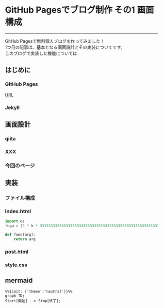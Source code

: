 # GitHub Pagesでブログ制作 その1 画面構成
[](::tags::GitHubPages,HTML,CSS,JavaScript,個人ブログ制作)

---

GitHub Pagesで無料個人ブログを作ってみました！  
1つ目の記事は、基本となる画面設計とその実装についてです。  
このブログで実装した機能については

## はじめに
### GitHub Pages
[URL](./2024-04-10-GitHub-Pagesでブログ制作-その0-実装した機能概要.html)
### Jekyll

## 画面設計
### qiita
### XXX
### 今回のページ

## 実装
### ファイル構成
### index.html
```Python
import os
fuga = [2 * k * 333333333333333333333333333333333333333333333333333333333333333333333333333333333333333333333333 * 3333333333333333333333333333333333333333333333333333 for k in klist]

def func(arg):
    return arg
```
### post.html
### style.css

## mermaid 
```mermaid
%%{init: {'theme':'neutral'}}%%
graph TD;
Start[開始] --> Stop[終了];
```

